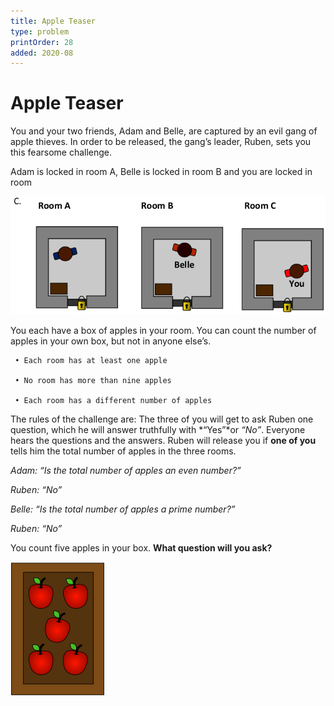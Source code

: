 ```yaml
---
title: Apple Teaser
type: problem
printOrder: 28
added: 2020-08
---
```


# Apple Teaser  

You and your two friends, Adam and Belle, are captured by an evil gang of apple thieves. In order to be released, the gang’s
leader, Ruben, sets you this fearsome challenge.  

Adam is locked in room A, Belle is locked in room B and you are locked in room


![](../../images/apple-teaser-1.png)  

You each have a box of apples in your room. You can count the number of
apples in your own box, but not in anyone else’s.  

     • Each room has at least one apple  

     • No room has more than nine apples  

     • Each room has a different number of apples  

The rules of the challenge are: The three of you will get to ask Ruben one question, which he will answer truthfully with *“Yes”*or *“No”*. Everyone hears the questions and the answers. Ruben will release you if **one of you** tells him the total number of apples in the three rooms.  

*Adam: “Is the total number of apples an even number?”*

*Ruben: “No”*  

*Belle: “Is the total number of apples a prime number?”*  

*Ruben: “No”*  

You count five apples in your box.  **What question will you ask?**    

![](../../images/apple-teaser-2.png)  



